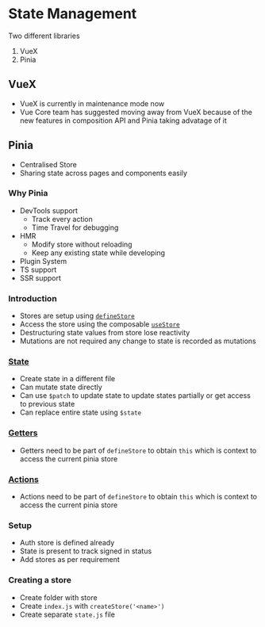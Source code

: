 # State Management

Two different libraries

1. VueX
2. Pinia

## VueX

- VueX is currently in maintenance mode now
- Vue Core team has suggested moving away from VueX because of the new features in composition API and Pinia taking advatage of it

## Pinia

- Centralised Store
- Sharing state across pages and components easily

### Why Pinia

- DevTools support
  - Track every action
  - Time Travel for debugging
- HMR
  - Modify store without reloading
  - Keep any existing state while developing
- Plugin System
- TS support
- SSR support

### Introduction

- Stores are setup using [`defineStore`](https://pinia.vuejs.org/core-concepts/)
- Access the store using the composable [`useStore`](https://pinia.vuejs.org/core-concepts/#using-the-store)
- Destructuring state values from store lose reactivity
- Mutations are not required any change to state is recorded as mutations

### [State](https://pinia.vuejs.org/core-concepts/state.html)

- Create state in a different file
- Can mutate state directly
- Can use `$patch` to update state to update states partially or get access to previous state
- Can replace entire state using `$state`

### [Getters](https://pinia.vuejs.org/core-concepts/getters.html)

- Getters need to be part of `defineStore` to obtain `this` which is context to access the current pinia store

### [Actions](https://pinia.vuejs.org/core-concepts/actions.html)

- Actions need to be part of `defineStore` to obtain `this` which is context to access the current pinia store

### Setup

- Auth store is defined already
- State is present to track signed in status
- Add stores as per requirement

### Creating a store

- Create folder with store <name>
- Create `index.js` with `createStore('<name>')`
- Create separate `state.js` file

